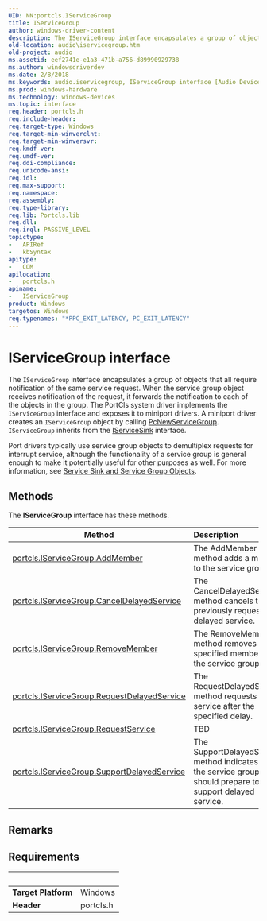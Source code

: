 ```yaml
---
UID: NN:portcls.IServiceGroup
title: IServiceGroup
author: windows-driver-content
description: The IServiceGroup interface encapsulates a group of objects that all require notification of the same service request.
old-location: audio\iservicegroup.htm
old-project: audio
ms.assetid: eef2741e-e1a3-471b-a756-d89990929738
ms.author: windowsdriverdev
ms.date: 2/8/2018
ms.keywords: audio.iservicegroup, IServiceGroup interface [Audio Devices], IServiceGroup interface [Audio Devices], described, IServiceGroup, portcls/IServiceGroup, audmp-routines_10cfd005-be11-47a2-a929-f338f40e6f79.xml
ms.prod: windows-hardware
ms.technology: windows-devices
ms.topic: interface
req.header: portcls.h
req.include-header: 
req.target-type: Windows
req.target-min-winverclnt: 
req.target-min-winversvr: 
req.kmdf-ver: 
req.umdf-ver: 
req.ddi-compliance: 
req.unicode-ansi: 
req.idl: 
req.max-support: 
req.namespace: 
req.assembly: 
req.type-library: 
req.lib: Portcls.lib
req.dll: 
req.irql: PASSIVE_LEVEL
topictype:
-	APIRef
-	kbSyntax
apitype:
-	COM
apilocation:
-	portcls.h
apiname:
-	IServiceGroup
product: Windows
targetos: Windows
req.typenames: "*PPC_EXIT_LATENCY, PC_EXIT_LATENCY"
---
```


# IServiceGroup interface

The <code>IServiceGroup</code> interface encapsulates a group of objects that all require notification of the same service request. When the service group object receives notification of the request, it forwards the notification to each of the objects in the group. The PortCls system driver implements the <code>IServiceGroup</code> interface and exposes it to miniport drivers. A miniport driver creates an <code>IServiceGroup</code> object by calling <a href="..\portcls\nf-portcls-pcnewservicegroup.md">PcNewServiceGroup</a>. <code>IServiceGroup</code> inherits from the <a href="..\portcls\nn-portcls-iservicesink.md">IServiceSink</a> interface.

Port drivers typically use service group objects to demultiplex requests for interrupt service, although the functionality of a service group is general enough to make it potentially useful for other purposes as well. For more information, see <a href="https://msdn.microsoft.com/00e17e01-8889-4fae-a0ff-e110d7a9b21e">Service Sink and Service Group Objects</a>.

## Methods

<p>The <b>IServiceGroup</b> interface has these methods.</p>

| Method | Description |
| ---- |:---- |
| [portcls.IServiceGroup.AddMember](nf-portcls-iservicegroup-addmember.md) | The AddMember method adds a member to the service group. |
| [portcls.IServiceGroup.CancelDelayedService](nf-portcls-iservicegroup-canceldelayedservice.md) | The CancelDelayedService method cancels the previously requested delayed service. |
| [portcls.IServiceGroup.RemoveMember](nf-portcls-iservicegroup-removemember.md) | The RemoveMember method removes the specified member from the service group. |
| [portcls.IServiceGroup.RequestDelayedService](nf-portcls-iservicegroup-requestdelayedservice.md) | The RequestDelayedService method requests service after the specified delay. |
| [portcls.IServiceGroup.RequestService](nf-portcls-iservicegroup-requestservice.md) | TBD |
| [portcls.IServiceGroup.SupportDelayedService](nf-portcls-iservicegroup-supportdelayedservice.md) | The SupportDelayedService method indicates that the service group should prepare to support delayed service. |

## Remarks



## Requirements
| &nbsp; | &nbsp; |
| ---- |:---- |
| **Target Platform** | Windows |
| **Header** | portcls.h |